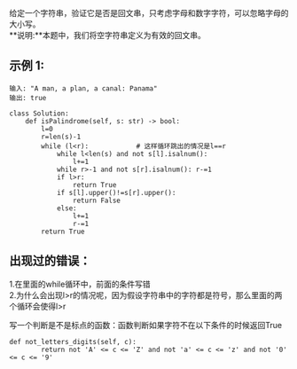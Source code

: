 给定一个字符串，验证它是否是回文串，只考虑字母和数字字符，可以忽略字母的大小写。  
**说明:**本题中，我们将空字符串定义为有效的回文串。

## 示例 1:
```
输入: "A man, a plan, a canal: Panama"
输出: true
```
```
class Solution:
    def isPalindrome(self, s: str) -> bool:
        l=0
        r=len(s)-1
        while (l<r):            # 这样循环跳出的情况是l==r
            while l<len(s) and not s[l].isalnum():
                l+=1
            while r>-1 and not s[r].isalnum(): r-=1
            if l>r:
                return True
            if s[l].upper()!=s[r].upper():
                return False
            else:
                l+=1
                r-=1
        return True
```
## 出现过的错误：  
1.在里面的while循环中，前面的条件写错  
2.为什么会出现l>r的情况呢，因为假设字符串中的字符都是符号，那么里面的两个循环会使得l>r

写一个判断是不是标点的函数：函数判断如果字符不在以下条件的时候返回True
```
def not_letters_digits(self, c):
        return not 'A' <= c <= 'Z' and not 'a' <= c <= 'z' and not '0' <= c <= '9'

